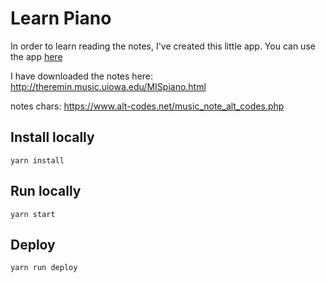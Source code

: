 # Learn Piano

In order to learn reading the notes, I've created this little app.
You can use the app [here](https://piochelepiotr.github.io/musicNotes/)


I have downloaded the notes here:
http://theremin.music.uiowa.edu/MISpiano.html

notes chars: https://www.alt-codes.net/music_note_alt_codes.php

## Install locally

`yarn install`

## Run locally

`yarn start`

## Deploy

`yarn run deploy`

